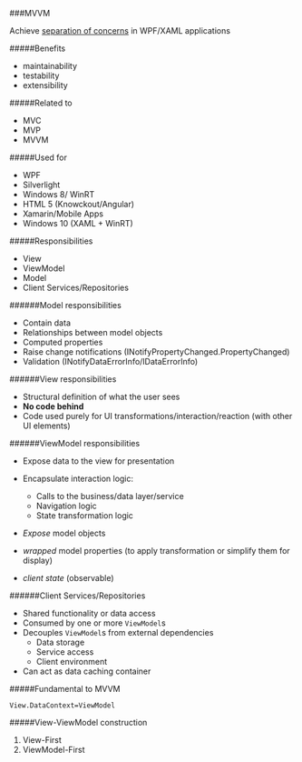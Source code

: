 ###MVVM

Achieve [separation of concerns](https://en.wikipedia.org/wiki/Separation_of_concerns) in WPF/XAML applications

#####Benefits

- maintainability
- testability
- extensibility

#####Related to

- MVC
- MVP
- MVVM

#####Used for

- WPF
- Silverlight
- Windows 8/ WinRT
- HTML 5 (Knowckout/Angular)
- Xamarin/Mobile Apps
- Windows 10 (XAML + WinRT)

#####Responsibilities

- View
- ViewModel
- Model
- Client Services/Repositories

######Model responsibilities

- Contain data
- Relationships between model objects
- Computed properties
- Raise change notifications (INotifyPropertyChanged.PropertyChanged)
- Validation (INotifyDataErrorInfo/IDataErrorInfo)

######View responsibilities

- Structural definition of what the user sees
- **No code behind**
- Code used purely for UI transformations/interaction/reaction (with other UI elements)
 
######ViewModel responsibilities

- Expose data to the view for presentation
- Encapsulate interaction logic:
	* Calls to the business/data layer/service
	* Navigation logic
	* State transformation logic

- _Expose_ model objects
- _wrapped_ model properties (to apply transformation or simplify them for display)
- _client state_ (observable)

######Client Services/Repositories

- Shared functionality or data access
- Consumed by one or more `ViewModel`s
- Decouples `ViewModel`s from external dependencies
	* Data storage
	* Service access
	* Client environment
- Can act as data caching container

#####Fundamental to MVVM

```XAML
View.DataContext=ViewModel
```

#####View-ViewModel construction

1. View-First
2. ViewModel-First


